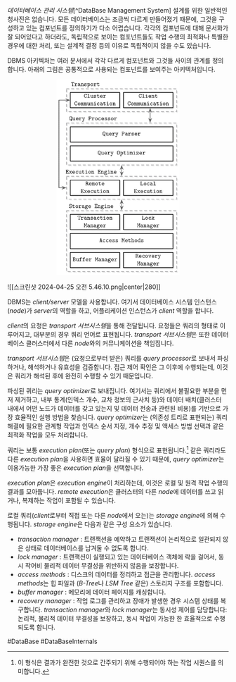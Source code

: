 *데이터베이스 관리 시스템*[^DataBase Management System] 설계를 위한 일반적인 청사진은 없습니다. 모든 데이터베이스는 조금씩 다르게 만들어졌기 때문에, 그것을 구성하고 있는 컴포넌트를 정의하기가 다소 어렵습니다. 각각의 컴포넌트에 대해 문서화가 잘 되어있다고 하더라도, 독립적으로 보이는 컴포넌트들도 작업 수행의 최적화나 특별한 경우에 대한 처리, 또는 설계적 결정 등의 이유로 독립적이지 않을 수도 있습니다.

DBMS 아키텍처는 여러 문서에서 각각 다르게 컴포넌트와 그것들 사이의 관계를 정의합니다. 아래의 그림은 공통적으로 사용되는 컴포넌트를 보여주는 아키텍처입니다.

<p align="center">
	<img width="280" src="../../../images/스크린샷 2024-04-25 오전 5.46.10.png">
</p>

![[스크린샷 2024-04-25 오전 5.46.10.png|center|280]]

DBMS는 *client/server* 모델을 사용합니다. 여기서 데이터베이스 시스템 인스턴스(*node*)가 *server*의 역할을 하고, 어플리케이션 인스턴스가 *client* 역할을 합니다.

*client*의 요청은 *transport 서브시스템*을 통해 전달됩니다. 요청들은 쿼리의 형태로 이루어지고, 대부분의 경우 쿼리 언어로 표현됩니다. *transport 서브시스템*은 또한 데이터베이스 클러스터에서 다른 *node*와의 커뮤니케이션을 책임집니다.

*transport 서브시스템*은 (요청으로부터 받은) 쿼리를 *query processor*로 보내서 파싱하거나, 해석하거나 유효성을 검증합니다. 접근 제어 확인은 그 이후에 수행되는데, 이것은 쿼리가 해석된 후에 완전히 수행할 수 있기 때문입니다.

파싱된 쿼리는 *query optimizer*로 보내집니다. 여기서는 쿼리에서 불필요한 부분을 먼저 제거하고, 내부 통계(인덱스 개수, 교차 정보의 근사치 등)와 데이터 배치(클러스터 내에서 어떤 노드가 데이터를 갖고 있는지 및 데이터 전송과 관련된 비용)를 기반으로 가장 효율적인 실행 방법을 찾습니다. *query optimizer*는 (의존성 트리로 표현되는) 쿼리 해결에 필요한 관계형 작업과 인덱스 순서 지정, 개수 추정 및 액세스 방법 선택과 같은 최적화 작업을 모두 처리합니다.

쿼리는 보통 *execution plan*(또는 *query plan*) 형식으로 표현됩니다.[^1] 같은 쿼리라도 다른 *execution plan*을 사용하면 효율이 달라질 수 있기 때문에, *query optimizer*는 이용가능한 가장 좋은 *execution plan*을 선택합니다.

*execution plan*은 *execution engine*이 처리하는데, 이것은 로컬 및 원격 작업 수행의 결과를 모아둡니다. *remote execution*은 클러스터의 다른 *node*에 데이터를 쓰고 읽거나, 복제하는 작업이 포함될 수 있습니다.

로컬 쿼리(*client*로부터 직접 또는 다른 *node*에서 오는)는 *storage engine*에 의해 수행됩니다. *storage engine*은 다음과 같은 구성 요소가 있습니다.
- *transaction manager* : 트랜잭션을 예약하고 트랜잭션이 논리적으로 일관되지 않은 상태로 데이터베이스를 남겨둘 수 없도록 합니다.
- *lock manager* : 트랜잭션이 실행되고 있는 데이터베이스 객체에 락을 걸어서, 동시 작어비 물리적 데이터 무결성을 위반하지 않음을 보장합니다.
- *access methods* : 디스크의 데이터를 정리하고 접근을 관리합니다. *access methods*는 힙 파일과 (*B-Tree*나 *LSM Tree* 같은) 스토리지 구조를 포함합니다.
- *buffer manager* : 메모리에 데이터 페이지를 캐싱합니다.
- *recovery manager* : 작업 로그를 관리하고 장애가 발생한 경우 시스템 상태를 복구합니다.
*transaction manager*와 *lock manager*는 동시성 제어를 담당합니다:논리적, 물리적 데이터 무결성을 보장하고, 동시 작업이 가능한 한 효율적으로 수행되도록 합니다.

#DataBase #DataBaseInternals 

[^1]: 이 형식은 결과가 완전한 것으로 간주되기 위해 수행되어야 하는 작업 시퀀스를 의미합니다.